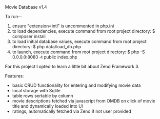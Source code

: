 Movie Database v1.4

To run--
1. ensure "extension=intl" is uncommented in php.ini
2. to load dependencies, execute command from root project directory: $ composer install
3. to load initial database values, execute command from root project directory: $ php data/load_db.php
4. to launch, execute command from root project directory: $ php -S 0.0.0.0:8080 -t public index.php


For this project I opted to learn a little bit about Zend Framework 3.

Features:
- basic CRUD functionality for entering and modifying movie data
- local storage with Sqlite
- table rows sortable by column
- movie descriptions fetched via javascript from OMDB on click of movie title and dynamically loaded into UI
- ratings, automatically fetched via Zend if not user provided